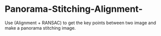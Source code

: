 # Panorama-Stitching-Alignment-
Use (Alignment + RANSAC) to get the key points between two image and make a panorama stitching image.
